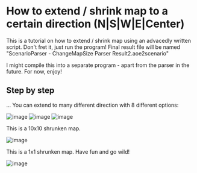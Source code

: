 # How to extend / shrink map to a certain direction (N|S|W|E|Center) 
This is a tutorial on how to extend / shrink map using an advacedly written script. Don't fret it, just run the program! Final result file will be named "ScenarioParser - ChangeMapSize Parser Result2.aoe2scenario"

I might compile this into a separate program - apart from the parser in the future. For now, enjoy!
## Step by step


... You can extend to many different direction with 8 different options:

![image](https://user-images.githubusercontent.com/40296674/161836512-a656f533-d678-4de5-955f-e5732d49d1f2.png)
![image](https://user-images.githubusercontent.com/40296674/161836526-4ecdb2bf-a9e8-44c9-99b3-d745749bbc65.png)
![image](https://user-images.githubusercontent.com/40296674/161836560-77319e49-7b32-4540-a56c-8bb5ad98d3db.png)


This is a 10x10 shrunken map.

![image](https://user-images.githubusercontent.com/40296674/161836277-0a59244a-ee3b-4099-87d3-7b57f7cf412f.png)

This is a 1x1 shrunken map. Have fun and go wild!

![image](https://user-images.githubusercontent.com/40296674/161836165-bfa56ac9-a93b-4909-9e79-1d66214fc418.png)

